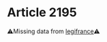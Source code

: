 # Article 2195

⚠️Missing data from [legifrance](https://www.legifrance.gouv.fr/codes/article_lc/LEGIARTI000006446945)⚠️